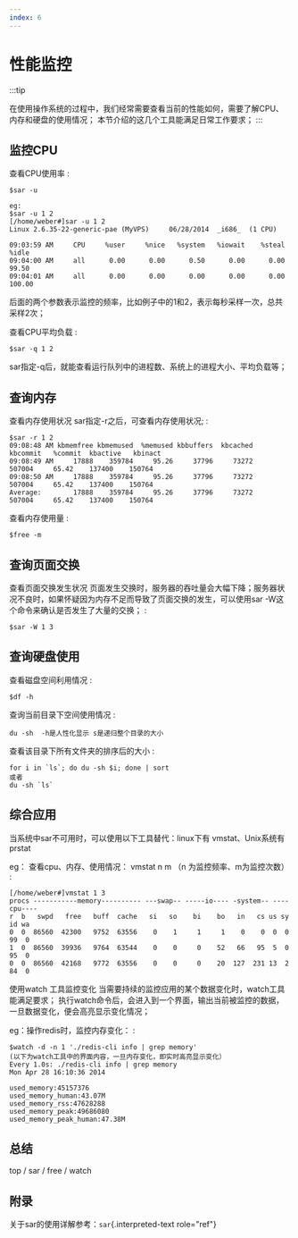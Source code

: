 ```yaml
---
index: 6
---
```

# 性能监控  

:::tip

在使用操作系统的过程中，我们经常需要查看当前的性能如何，需要了解CPU、内存和硬盘的使用情况；
本节介绍的这几个工具能满足日常工作要求；
:::

## 监控CPU

查看CPU使用率 :

    $sar -u

    eg:
    $sar -u 1 2
    [/home/weber#]sar -u 1 2
    Linux 2.6.35-22-generic-pae (MyVPS)     06/28/2014  _i686_  (1 CPU)

    09:03:59 AM     CPU     %user     %nice   %system   %iowait    %steal     %idle
    09:04:00 AM     all      0.00      0.00      0.50      0.00      0.00     99.50
    09:04:01 AM     all      0.00      0.00      0.00      0.00      0.00    100.00

后面的两个参数表示监控的频率，比如例子中的1和2，表示每秒采样一次，总共采样2次；

查看CPU平均负载 :

    $sar -q 1 2

sar指定-q后，就能查看运行队列中的进程数、系统上的进程大小、平均负载等；

## 查询内存

查看内存使用状况 sar指定-r之后，可查看内存使用状况; :

    $sar -r 1 2
    09:08:48 AM kbmemfree kbmemused  %memused kbbuffers  kbcached  kbcommit   %commit  kbactive   kbinact
    09:08:49 AM     17888    359784     95.26     37796     73272    507004     65.42    137400    150764
    09:08:50 AM     17888    359784     95.26     37796     73272    507004     65.42    137400    150764
    Average:        17888    359784     95.26     37796     73272    507004     65.42    137400    150764

查看内存使用量 :

    $free -m

## 查询页面交换

查看页面交换发生状况
页面发生交换时，服务器的吞吐量会大幅下降；服务器状况不良时，如果怀疑因为内存不足而导致了页面交换的发生，可以使用sar
-W这个命令来确认是否发生了大量的交换； :

    $sar -W 1 3

## 查询硬盘使用

查看磁盘空间利用情况 :

    $df -h

查询当前目录下空间使用情况 :

    du -sh  -h是人性化显示 s是递归整个目录的大小

查看该目录下所有文件夹的排序后的大小 :

    for i in `ls`; do du -sh $i; done | sort
    或者
    du -sh `ls`

## 综合应用

当系统中sar不可用时，可以使用以下工具替代：linux下有
vmstat、Unix系统有prstat

eg： 查看cpu、内存、使用情况： vmstat n m （n 为监控频率、m为监控次数）
:

    [/home/weber#]vmstat 1 3
    procs -----------memory---------- ---swap-- -----io---- -system-- ----cpu----
    r  b   swpd   free   buff  cache   si   so    bi    bo   in   cs us sy id wa
    0  0  86560  42300   9752  63556    0    1     1     1    0    0  0  0 99  0
    1  0  86560  39936   9764  63544    0    0     0    52   66   95  5  0 95  0
    0  0  86560  42168   9772  63556    0    0     0    20  127  231 13  2 84  0

使用watch 工具监控变化
当需要持续的监控应用的某个数据变化时，watch工具能满足要求；
执行watch命令后，会进入到一个界面，输出当前被监控的数据，一旦数据变化，便会高亮显示变化情况；

eg：操作redis时，监控内存变化： :

    $watch -d -n 1 './redis-cli info | grep memory'
    (以下为watch工具中的界面内容，一旦内存变化，即实时高亮显示变化）
    Every 1.0s: ./redis-cli info | grep memory                                                                  Mon Apr 28 16:10:36 2014

    used_memory:45157376
    used_memory_human:43.07M
    used_memory_rss:47628288
    used_memory_peak:49686080
    used_memory_peak_human:47.38M

## 总结

top / sar / free / watch

## 附录

关于sar的使用详解参考：`sar`{.interpreted-text role="ref"}
